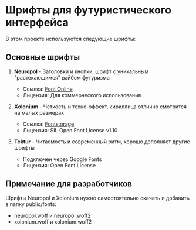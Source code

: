 # Шрифты для футуристического интерфейса

В этом проекте используются следующие шрифты:

## Основные шрифты

1. **Neuropol** - Заголовки и кнопки, шрифт с уникальным "растекающимся" вайбом футуризма
   - Ссылка: [Font Online](https://fonts-online.ru/fonts/neuropol)
   - Лицензия: Для коммерческого использования

2. **Xolonium** - Чёткость и техно-эффект, кириллица отлично смотрится на малых размерах
   - Ссылка: [Fontstorage](https://fontstorage.com/ru/font/severin-meyer/xolonium)
   - Лицензия: SIL Open Font License v1.10

3. **Tektur** - Читаемость и современный ритм, хорошо дополняет другие шрифты
   - Подключен через Google Fonts
   - Лицензия: Open Font License

## Примечание для разработчиков

Шрифты Neuropol и Xolonium нужно самостоятельно скачать и добавить в папку public/fonts:
- neuropol.woff и neuropol.woff2
- xolonium.woff и xolonium.woff2 
